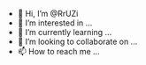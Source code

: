 - 👋 Hi, I’m @RrUZi
- 👀 I’m interested in ...
- 🌱 I’m currently learning ...
- 💞️ I’m looking to collaborate on ...
- 📫 How to reach me ...

<!---
RrUZi/RrUZi is a ✨ special ✨ repository because its `README.md` (this file) appears on your GitHub profile.
You can click the Preview link to take a look at your changes.
--->
